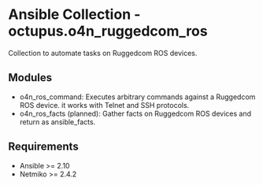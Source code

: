 # Ansible Collection - octupus.o4n_ruggedcom_ros

Collection to automate tasks on Ruggedcom ROS devices.

## Modules

- o4n_ros_command: Executes arbitrary commands against a Ruggedcom ROS device. it works with Telnet and SSH protocols.
- o4n_ros_facts (planned): Gather facts on Ruggedcom ROS devices and return as ansible_facts.

## Requirements

- Ansible >= 2.10
- Netmiko >= 2.4.2

